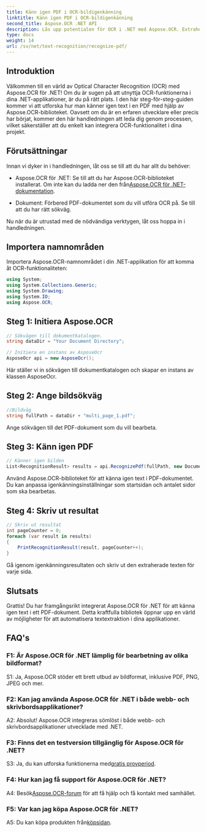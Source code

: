 ```yaml
---
title: Känn igen PDF i OCR-bildigenkänning
linktitle: Känn igen PDF i OCR-bildigenkänning
second_title: Aspose.OCR .NET API
description: Lås upp potentialen för OCR i .NET med Aspose.OCR. Extrahera text från PDF-filer utan ansträngning. Ladda ner nu för en sömlös integrationsupplevelse.
type: docs
weight: 14
url: /sv/net/text-recognition/recognize-pdf/
---
```

## Introduktion

Välkommen till en värld av Optical Character Recognition (OCR) med Aspose.OCR för .NET! Om du är sugen på att utnyttja OCR-funktionerna i dina .NET-applikationer, är du på rätt plats. I den här steg-för-steg-guiden kommer vi att utforska hur man känner igen text i en PDF med hjälp av Aspose.OCR-biblioteket. Oavsett om du är en erfaren utvecklare eller precis har börjat, kommer den här handledningen att leda dig genom processen, vilket säkerställer att du enkelt kan integrera OCR-funktionalitet i dina projekt.

## Förutsättningar

Innan vi dyker in i handledningen, låt oss se till att du har allt du behöver:

-  Aspose.OCR för .NET: Se till att du har Aspose.OCR-biblioteket installerat. Om inte kan du ladda ner den från[Aspose.OCR för .NET-dokumentation](https://reference.aspose.com/ocr/net/).

- Dokument: Förbered PDF-dokumentet som du vill utföra OCR på. Se till att du har rätt sökväg.

Nu när du är utrustad med de nödvändiga verktygen, låt oss hoppa in i handledningen.

## Importera namnområden

Importera Aspose.OCR-namnområdet i din .NET-applikation för att komma åt OCR-funktionaliteten:

```csharp
using System;
using System.Collections.Generic;
using System.Drawing;
using System.IO;
using Aspose.OCR;
```

## Steg 1: Initiera Aspose.OCR

```csharp
// Sökvägen till dokumentkatalogen.
string dataDir = "Your Document Directory";

// Initiera en instans av AsposeOcr
AsposeOcr api = new AsposeOcr();
```

Här ställer vi in sökvägen till dokumentkatalogen och skapar en instans av klassen AsposeOcr.

## Steg 2: Ange bildsökväg

```csharp
//Bildväg
string fullPath = dataDir + "multi_page_1.pdf";
```

Ange sökvägen till det PDF-dokument som du vill bearbeta.

## Steg 3: Känn igen PDF

```csharp
// Känner igen bilden
List<RecognitionResult> results = api.RecognizePdf(fullPath, new DocumentRecognitionSettings { StartPage = 2, PagesNumber = 2 });
```

Använd Aspose.OCR-biblioteket för att känna igen text i PDF-dokumentet. Du kan anpassa igenkänningsinställningar som startsidan och antalet sidor som ska bearbetas.

## Steg 4: Skriv ut resultat

```csharp
// Skriv ut resultat
int pageCounter = 0;
foreach (var result in results)
{
    PrintRecognitionResult(result, pageCounter++);
}
```

Gå igenom igenkänningsresultaten och skriv ut den extraherade texten för varje sida.

## Slutsats

Grattis! Du har framgångsrikt integrerat Aspose.OCR för .NET för att känna igen text i ett PDF-dokument. Detta kraftfulla bibliotek öppnar upp en värld av möjligheter för att automatisera textextraktion i dina applikationer.

## FAQ's

### F1: Är Aspose.OCR för .NET lämplig för bearbetning av olika bildformat?

S1: Ja, Aspose.OCR stöder ett brett utbud av bildformat, inklusive PDF, PNG, JPEG och mer.

### F2: Kan jag använda Aspose.OCR för .NET i både webb- och skrivbordsapplikationer?

A2: Absolut! Aspose.OCR integreras sömlöst i både webb- och skrivbordsapplikationer utvecklade med .NET.

### F3: Finns det en testversion tillgänglig för Aspose.OCR för .NET?

 S3: Ja, du kan utforska funktionerna med[gratis provperiod](https://releases.aspose.com/).

### F4: Hur kan jag få support för Aspose.OCR för .NET?

 A4: Besök[Aspose.OCR-forum](https://forum.aspose.com/c/ocr/16) för att få hjälp och få kontakt med samhället.

### F5: Var kan jag köpa Aspose.OCR för .NET?

 A5: Du kan köpa produkten från[köpsidan](https://purchase.aspose.com/buy).